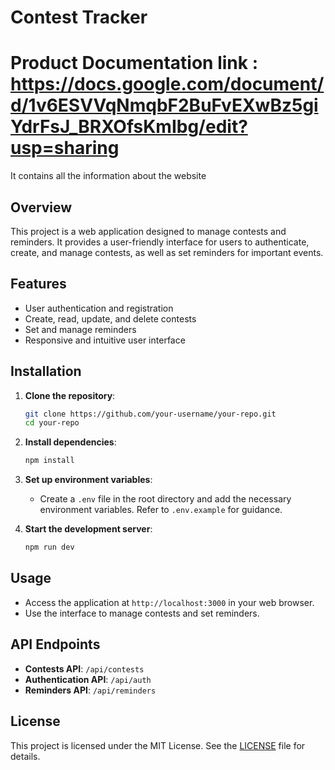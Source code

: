  # Contest Tracker
 # Product Documentation link : https://docs.google.com/document/d/1v6ESVVqNmqbF2BuFvEXwBz5giYdrFsJ_BRXOfsKmIbg/edit?usp=sharing
 It contains all the information about the website
 
## Overview

This project is a web application designed to manage contests and reminders. It provides a user-friendly interface for users to authenticate, create, and manage contests, as well as set reminders for important events.

## Features

- User authentication and registration
- Create, read, update, and delete contests
- Set and manage reminders
- Responsive and intuitive user interface

## Installation

1. **Clone the repository**:
   ```bash
   git clone https://github.com/your-username/your-repo.git
   cd your-repo
   ```

2. **Install dependencies**:
   ```bash
   npm install
   ```

3. **Set up environment variables**:
   - Create a `.env` file in the root directory and add the necessary environment variables. Refer to `.env.example` for guidance.

4. **Start the development server**:
   ```bash
   npm run dev
   ```

## Usage

- Access the application at `http://localhost:3000` in your web browser.
- Use the interface to manage contests and set reminders.

## API Endpoints

- **Contests API**: `/api/contests`
- **Authentication API**: `/api/auth`
- **Reminders API**: `/api/reminders`

## License

This project is licensed under the MIT License. See the [LICENSE](LICENSE) file for details.
   
  
